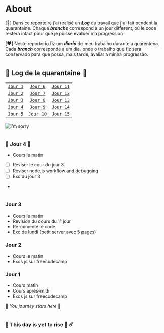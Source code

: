 # About

[💙]
Dans ce reportoire j'ai realisé un **_Log_** du travail que j'ai fait pendent la quarantaine. Chaque **_branche_** correspond à un jour different, où le code restera intact pour que je puisse evaluer ma progression. 



[❤️]
Neste reportorio fiz um **_diario_** do meu trabalho durante a quarentena.
Cada **_branch_** corresponde a um dia, onde o trabalho que fiz sera conservado para que possa, mais tarde, avaliar a minha progressão. 

#

## 🦠 Log de la quarantaine 🦠

|   |   |   |
|---|:-:|---|
| [`Jour 1`](#jour-1)   | [`Jour 6`](#city_sunrise-this-day-is-yet-to-rise-stars-%EF%B8%8F)   | [`Jour 11`](#city_sunrise-this-day-is-yet-to-rise-stars-%EF%B8%8F)  |
| [`Jour 2`](#jour-2)  | [`Jour 7`](#city_sunrise-this-day-is-yet-to-rise-stars-%EF%B8%8F)   | [`Jour 12`](#city_sunrise-this-day-is-yet-to-rise-stars-%EF%B8%8F)  |
| [`Jour 3`](#jour-3)   | [`Jour 8`](#city_sunrise-this-day-is-yet-to-rise-stars-%EF%B8%8F)   | [`Jour 13`](#city_sunrise-this-day-is-yet-to-rise-stars-%EF%B8%8F)  |
| [`Jour 4`](#-jour-4-)  | [`Jour 9`](#city_sunrise-this-day-is-yet-to-rise-stars-%EF%B8%8F)   | [`Jour 14`](#city_sunrise-this-day-is-yet-to-rise-stars-%EF%B8%8F)  |
| [`Jour 5`](#city_sunrise-this-day-is-yet-to-rise-stars-%EF%B8%8F)  | [`Jour 10`](#city_sunrise-this-day-is-yet-to-rise-stars-%EF%B8%8F)  | [`Jour 15`](#city_sunrise-this-day-is-yet-to-rise-stars-%EF%B8%8F)  |


![I'm sorry](https://wompampsupport.azureedge.net/fetchimage?siteId=7575&v=2&jpgQuality=100&width=700&url=https%3A%2F%2Fi.kym-cdn.com%2Fentries%2Ficons%2Ffacebook%2F000%2F028%2F021%2Fwork.jpg)

#

### 📍 Jour 4 📍
- Cours le matin
- [ ] Reviser le cour du jour 3
- [ ] Reviser node.js workflow and debugging
- [ ] Exo du jour 3
-

#

###  Jour 3
- Cours le matin
- Revision du cours du 1° jour
- Re-comenté le code
- Exo de lundi (petit server avec 5 pages)

### Jour 2
- Cours le matin
- Exos js sur freecodecamp


### Jour 1
- Cours matin
- Cours aprés-midi
- Exos js sur freecodecamp


:checkered_flag: *You journey stars here* :checkered_flag:

#

### :city_sunrise: This day is yet to rise :stars: ☄️

#
